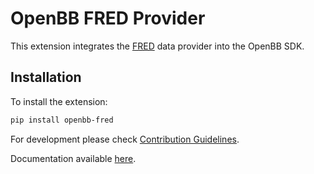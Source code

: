 # OpenBB FRED Provider

This extension integrates the [FRED](https://fred.stlouisfed.org/docs/api/fred/) data provider into the OpenBB SDK.

## Installation

To install the extension:

```bash
pip install openbb-fred
```

For development please check [Contribution Guidelines](https://github.com/OpenBB-finance/OpenBBTerminal/blob/feature/openbb-sdk-v4/openbb_sdk/CONTRIBUTING.md).

Documentation available [here](https://docs.openbb.co/sdk).
